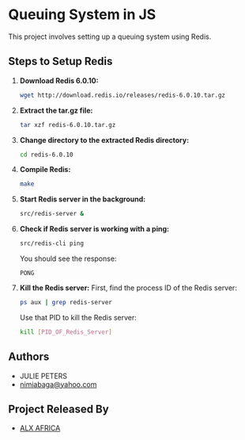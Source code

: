 # Queuing System in JS

This project involves setting up a queuing system using Redis.

## Steps to Setup Redis

1. **Download Redis 6.0.10:**
   ```sh
   wget http://download.redis.io/releases/redis-6.0.10.tar.gz
   ```

2. **Extract the tar.gz file:**
   ```sh
   tar xzf redis-6.0.10.tar.gz
   ```

3. **Change directory to the extracted Redis directory:**
   ```sh
   cd redis-6.0.10
   ```

4. **Compile Redis:**
   ```sh
   make
   ```

5. **Start Redis server in the background:**
   ```sh
   src/redis-server &
   ```

6. **Check if Redis server is working with a ping:**
   ```sh
   src/redis-cli ping
   ```

   You should see the response:
   ```
   PONG
   ```

7. **Kill the Redis server:**
   First, find the process ID of the Redis server:
   ```sh
   ps aux | grep redis-server
   ```

   Use that PID to kill the Redis server:
   ```sh
   kill [PID_OF_Redis_Server]
   ```

## Authors

- JULIE PETERS 
- nimiabaga@yahoo.com


## Project Released By

- [ALX AFRICA](https://www.alxafrica.com/)

